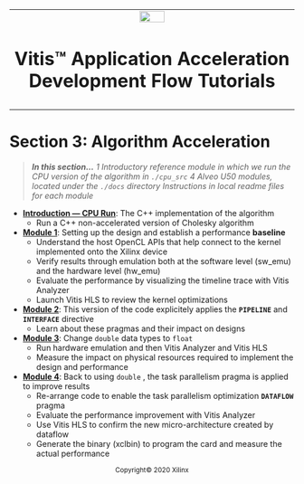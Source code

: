 <table class="sphinxhide">
 <tr>
   <td align="center"><img src="https://www.xilinx.com/content/dam/xilinx/imgs/press/media-kits/corporate/xilinx-logo.png" width="30%"/><h1>Vitis™ Application Acceleration Development Flow Tutorials</h1>
   </td>
 </tr>
 <tr>
 <td>
 </td>
 </tr>
</table>

# Section 3: Algorithm Acceleration

> **_In this section..._**
_1 Introductory reference module in which we run the CPU version of the algorithm in <code>./cpu_src</code>_
_4 Alveo U50 modules, located under the <code>./docs</code> directory_
_Instructions in local readme files for each module_

* [**Introduction — CPU Run**](./docs/cpu_src/README.md): The C++ implementation of the algorithm
  + Run a C++ non-accelerated version of Cholesky algorithm
* [**Module 1**](./docs/module1_baseline/README.md): Setting up the design and establish a performance **baseline**
  + Understand the host OpenCL APIs that help connect to the kernel implemented onto the Xilinx device
  + Verify results through emulation both at the software level (sw_emu) and the hardware level (hw_emu)
  + Evaluate the performance by visualizing the timeline trace with Vitis Analyzer
  + Launch Vitis HLS to review the kernel optimizations
* [**Module 2**](./docs/module2_pipeline/README.md): This version of the code explicitely applies the <code>**PIPELINE**</code> and <code>**INTERFACE**</code> directive
  + Learn about these pragmas and their impact on designs
* [**Module 3**](./docs/module3_datatype/README.md): Change <code>double</code> data types to <code>float</code>
  + Run hardware emulation and then Vitis Analyzer and Vitis HLS
  + Measure the impact on physical resources required to implement the design and performance
* [**Module 4**](./docs/module4_dataflow/README.md): Back to using <code>double</code> , the task parallelism pragma is applied to improve results
  + Re-arrange code to enable the task parallelism optimization <code>**DATAFLOW**</code> pragma
  + Evaluate the performance improvement with Vitis Analyzer
  + Use Vitis HLS to confirm the new micro-architecture created by dataflow
  + Generate the binary (xclbin) to program the card and measure the actual performance

<p align="center"><sup>Copyright&copy; 2020 Xilinx</sup></p>
